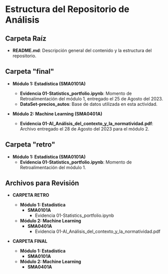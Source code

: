 # Estructura del Repositorio de Análisis

## Carpeta Raíz
- **README.md**: Descripción general del contenido y la estructura del repositorio.

## Carpeta "final"
- **Módulo 1: Estadística (SMA0101A)**
  - **Evidencia 01-Statistics_portfolio.ipynb**: Momento de Retroalimentación del módulo 1, entregado el 25 de Agosto del 2023.
  - **DataSet-precios_autos**: Base de datos utilizada en esta actividad.

- **Módulo 2: Machine Learning (SMA0401A)**
  - **Evidencia 01-AI_Análisis_del_contexto_y_la_normatividad.pdf**: Archivo entregado el 28 de Agosto del 2023 para el módulo 2.

## Carpeta "retro"
- **Módulo 1: Estadística (SMA0101A)**
  - **Evidencia 01-Statistics_portfolio.ipynb**: Momento de Retroalimentación del módulo 1.

## Archivos para Revisión
- **CARPETA RETRO**
  - **Módulo 1: Estadística**
    - **SMA0101A**
      - Evidencia 01-Statistics_portfolio.ipynb
  - **Módulo 2: Machine Learning**
    - **SMA0401A**
      - Evidencia 01-AI_Análisis_del_contexto_y_la_normatividad.pdf

- **CARPETA FINAL**
  - **Módulo 1: Estadística**
    - **SMA0101A**
  - **Módulo 2: Machine Learning**
    - **SMA0401A**

